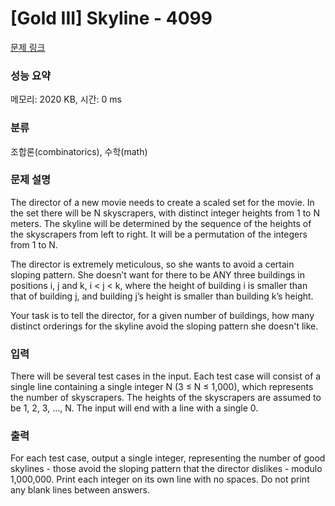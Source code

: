 # [Gold III] Skyline - 4099 

[문제 링크](https://www.acmicpc.net/problem/4099) 

### 성능 요약

메모리: 2020 KB, 시간: 0 ms

### 분류

조합론(combinatorics), 수학(math)

### 문제 설명

<p>The director of a new movie needs to create a scaled set for the movie. In the set there will be N skyscrapers, with distinct integer heights from 1 to N meters. The skyline will be determined by the sequence of the heights of the skyscrapers from left to right. It will be a permutation of the integers from 1 to N.</p>

<p>The director is extremely meticulous, so she wants to avoid a certain sloping pattern. She doesn’t want for there to be ANY three buildings in positions i, j and k, i < j < k, where the height of building i is smaller than that of building j, and building j’s height is smaller than building k’s height.</p>

<p>Your task is to tell the director, for a given number of buildings, how many distinct orderings for the skyline avoid the sloping pattern she doesn't like.</p>

### 입력 

 <p>There will be several test cases in the input. Each test case will consist of a single line containing a single integer N (3 ≤ N ≤ 1,000), which represents the number of skyscrapers. The heights of the skyscrapers are assumed to be 1, 2, 3, …, N. The input will end with a line with a single 0.</p>

### 출력 

 <p>For each test case, output a single integer, representing the number of good skylines - those avoid the sloping pattern that the director dislikes - modulo 1,000,000. Print each integer on its own line with no spaces. Do not print any blank lines between answers.</p>

